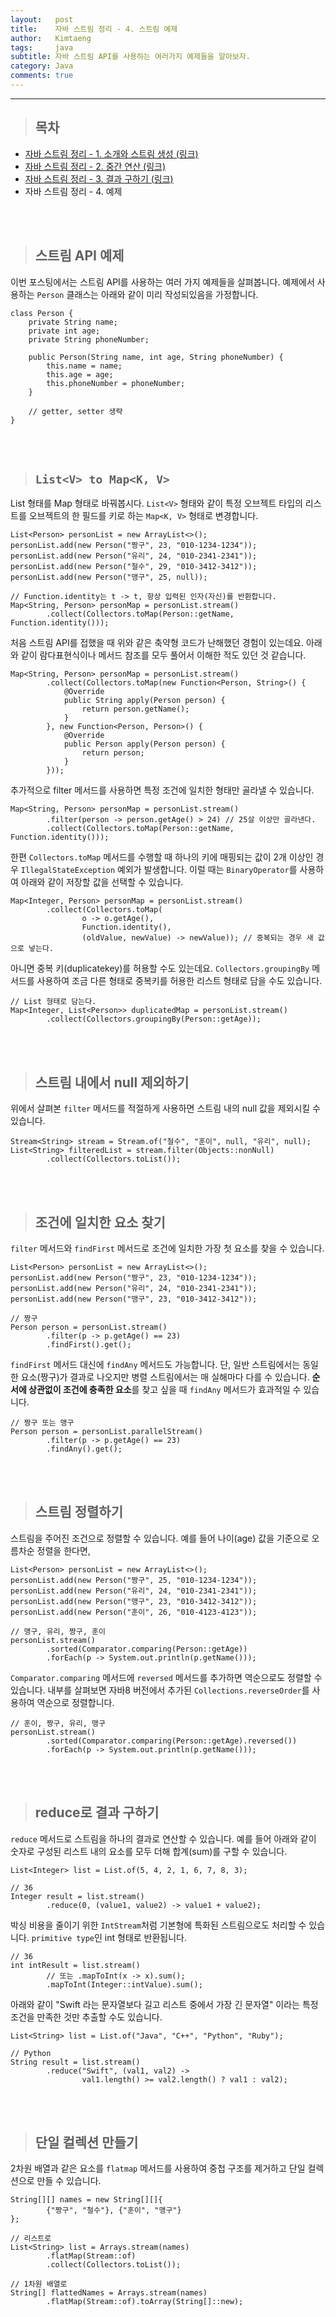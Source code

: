```yaml
---
layout:   post
title:    자바 스트림 정리 - 4. 스트림 예제
author:   Kimtaeng
tags: 	  java
subtitle: 자바 스트림 API를 사용하는 여러가지 예제들을 알아보자.
category: Java
comments: true
---
```


<hr/>

> ## 목차

- <a href="/post/introduction-to-java-streams" target="_blank">자바 스트림 정리 - 1. 소개와 스트림 생성 (링크)</a>
- <a href="/post/java-streams-intermediate-operations" target="_blank">자바 스트림 정리 - 2. 중간 연산 (링크)</a>
- <a href="/post/java-streams-terminal-operations" target="_blank">자바 스트림 정리 - 3. 결과 구하기 (링크)</a>
- 자바 스트림 정리 - 4. 예제

<br/><br/>

> ## 스트림 API 예제

이번 포스팅에서는 스트림 API를 사용하는 여러 가지 예제들을 살펴봅니다.
예제에서 사용하는 ```Person``` 클래스는 아래와 같이 미리 작성되있음을 가정합니다.

<pre class="line-numbers"><code class="language-java" data-start="1">class Person {
    private String name;
    private int age;
    private String phoneNumber;

    public Person(String name, int age, String phoneNumber) {
        this.name = name;
        this.age = age;
        this.phoneNumber = phoneNumber;
    }
    
    // getter, setter 생략
}
</code></pre>

<br/><br/>

> ## ```List<V> to Map<K, V>```

List 형태를 Map 형태로 바꿔봅시다. ```List<V>``` 형태와 같이 특정 오브젝트 타입의 리스트를
오브젝트의 한 필드를 키로 하는 ```Map<K, V>``` 형태로 변경합니다.

<pre class="line-numbers"><code class="language-java" data-start="1">List&lt;Person> personList = new ArrayList&lt;>();
personList.add(new Person("짱구", 23, "010-1234-1234"));
personList.add(new Person("유리", 24, "010-2341-2341"));
personList.add(new Person("철수", 29, "010-3412-3412"));
personList.add(new Person("맹구", 25, null));

// Function.identity는 t -> t, 항상 입력된 인자(자신)를 반환합니다.
Map&lt;String, Person> personMap = personList.stream()
        .collect(Collectors.toMap(Person::getName, Function.identity()));
</code></pre>

처음 스트림 API를 접했을 때 위와 같은 축약형 코드가 난해했던 경험이 있는데요.
아래와 같이 람다표현식이나 메서드 참조를 모두 풀어서 이해한 적도 있던 것 같습니다. 

<pre class="line-numbers"><code class="language-java" data-start="1">Map&lt;String, Person> personMap = personList.stream()
        .collect(Collectors.toMap(new Function&lt;Person, String>() {
            @Override
            public String apply(Person person) {
                return person.getName();
            }
        }, new Function&lt;Person, Person>() {
            @Override
            public Person apply(Person person) {
                return person;
            }
        }));
</code></pre>

추가적으로 filter 메서드를 사용하면 특정 조건에 일치한 형태만 골라낼 수 있습니다.

<pre class="line-numbers"><code class="language-java" data-start="1">Map&lt;String, Person> personMap = personList.stream()
        .filter(person -> person.getAge() > 24) // 25살 이상만 골라낸다.
        .collect(Collectors.toMap(Person::getName, Function.identity()));
</code></pre>

한편 ```Collectors.toMap``` 메서드를 수행할 때 하나의 키에 매핑되는 값이 2개 이상인 경우 
```IllegalStateException``` 예외가 발생합니다. 이럴 때는 ```BinaryOperator```를 사용하여 아래와 같이 저장할 값을 선택할 수 있습니다.

<pre class="line-numbers"><code class="language-java" data-start="1">Map&lt;Integer, Person> personMap = personList.stream()
        .collect(Collectors.toMap(
                o -> o.getAge(),
                Function.identity(),
                (oldValue, newValue) -> newValue)); // 중복되는 경우 새 값으로 넣는다.
</code></pre>

아니면 중복 키(duplicatekey)를 허용할 수도 있는데요. ```Collectors.groupingBy``` 메서드를 사용하여 조금 다른 형태로
중복키를 허용한 리스트 형태로 담을 수도 있습니다.

<pre class="line-numbers"><code class="language-java" data-start="1">// List 형태로 담는다.
Map&lt;Integer, List&lt;Person>> duplicatedMap = personList.stream()
        .collect(Collectors.groupingBy(Person::getAge));
</code></pre>

<br/><br/>

> ## 스트림 내에서 null 제외하기

위에서 살펴본 ```filter``` 메서드를 적절하게 사용하면 스트림 내의 null 값을 제외시킬 수 있습니다.

<pre class="line-numbers"><code class="language-java" data-start="1">Stream&lt;String> stream = Stream.of("철수", "훈이", null, "유리", null);
List&lt;String> filteredList = stream.filter(Objects::nonNull)
        .collect(Collectors.toList());        
</code></pre>

<br/><br/>

> ## 조건에 일치한 요소 찾기

```filter``` 메서드와 ```findFirst``` 메서드로 조건에 일치한 가장 첫 요소를 찾을 수 있습니다. 

<pre class="line-numbers"><code class="language-java" data-start="1">List&lt;Person> personList = new ArrayList&lt;>();
personList.add(new Person("짱구", 23, "010-1234-1234"));
personList.add(new Person("유리", 24, "010-2341-2341"));
personList.add(new Person("맹구", 23, "010-3412-3412"));

// 짱구
Person person = personList.stream()
        .filter(p -> p.getAge() == 23)
        .findFirst().get();
</code></pre>

```findFirst``` 메서드 대신에 ```findAny``` 메서드도 가능합니다.
단, 일반 스트림에서는 동일한 요소(짱구)가 결과로 나오지만 병렬 스트림에서는 매 실해마다 다를 수 있습니다.
**순서에 상관없이 조건에 충족한 요소**를 찾고 싶을 때 ```findAny``` 메서드가 효과적일 수 있습니다.

<pre class="line-numbers"><code class="language-java" data-start="1">// 짱구 또는 맹구
Person person = personList.parallelStream()
        .filter(p -> p.getAge() == 23)
        .findAny().get();
</code></pre>

<br/><br/>

> ## 스트림 정렬하기

스트림을 주어진 조건으로 정렬할 수 있습니다. 예를 들어 나이(age) 값을 기준으로 오름차순 정렬을 한다면,

<pre class="line-numbers"><code class="language-java" data-start="1">List&lt;Person> personList = new ArrayList&lt;>();
personList.add(new Person("짱구", 25, "010-1234-1234"));
personList.add(new Person("유리", 24, "010-2341-2341"));
personList.add(new Person("맹구", 23, "010-3412-3412"));
personList.add(new Person("훈이", 26, "010-4123-4123"));

// 맹구, 유리, 짱구, 훈이
personList.stream()
        .sorted(Comparator.comparing(Person::getAge))
        .forEach(p -> System.out.println(p.getName()));
</code></pre>

```Comparator.comparing``` 메서드에 ```reversed``` 메서드를 추가하면 역순으로도 정렬할 수 있습니다.
내부를 살펴보면 자바8 버전에서 추가된 ```Collections.reverseOrder```를 사용하여 역순으로 정렬합니다.

<pre class="line-numbers"><code class="language-java" data-start="1">// 훈이, 짱구, 유리, 맹구
personList.stream()
        .sorted(Comparator.comparing(Person::getAge).reversed())
        .forEach(p -> System.out.println(p.getName()));
</code></pre>

<br/><br/>

> ## reduce로 결과 구하기

```reduce``` 메서드로 스트림을 하나의 결과로 연산할 수 있습니다.
예를 들어 아래와 같이 숫자로 구성된 리스트 내의 요소를 모두 더해 합계(sum)를 구할 수 있습니다.

<pre class="line-numbers"><code class="language-java" data-start="1">List&lt;Integer> list = List.of(5, 4, 2, 1, 6, 7, 8, 3);
        
// 36
Integer result = list.stream()
        .reduce(0, (value1, value2) -> value1 + value2);
</code></pre>

박싱 비용을 줄이기 위한 ```IntStream```처럼 기본형에 특화된 스트림으로도 처리할 수 있습니다.
```primitive type```인 int 형태로 반환됩니다. 

<pre class="line-numbers"><code class="language-java" data-start="1">// 36
int intResult = list.stream()
        // 또는 .mapToInt(x -> x).sum();
        .mapToInt(Integer::intValue).sum();
</code></pre>

아래와 같이 "Swift 라는 문자열보다 길고 리스트 중에서 가장 긴 문자열" 이라는
특정 조건을 만족한 것만 추출할 수도 있습니다.

<pre class="line-numbers"><code class="language-java" data-start="1">List&lt;String> list = List.of("Java", "C++", "Python", "Ruby");

// Python
String result = list.stream()
        .reduce("Swift", (val1, val2) ->
                val1.length() >= val2.length() ? val1 : val2);
</code></pre>

<br/><br/>

> ## 단일 컬렉션 만들기

2차원 배열과 같은 요소를 ```flatmap``` 메서드를 사용하여 중첩 구조를 제거하고 단일 컬렉션으로 만들 수 있습니다.

<pre class="line-numbers"><code class="language-java" data-start="1">String[][] names = new String[][]{
        {"짱구", "철수"}, {"훈이", "맹구"}
};

// 리스트로
List&lt;String> list = Arrays.stream(names)
        .flatMap(Stream::of)
        .collect(Collectors.toList());
        
// 1차원 배열로
String[] flattedNames = Arrays.stream(names)
        .flatMap(Stream::of).toArray(String[]::new);
</code></pre>